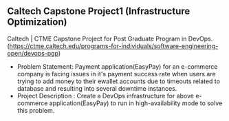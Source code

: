 ## Caltech Capstone Project1 (Infrastructure Optimization)
Caltech | CTME Capstone Project for Post Graduate Program in DevOps.(https://ctme.caltech.edu/programs-for-individuals/software-engineering-open/devops-pgp)
* Problem Statement: Payment application(EasyPay) for an e-commerce company is facing issues in it's payment success rate when users are trying to add money to their ewallet accounts due to timeouts related to database and resulting into several downtime instances.
* Project Description : Create a DevOps infrastructure for above e-commerce application(EasyPay) to run in high-availability mode to solve this problem.
